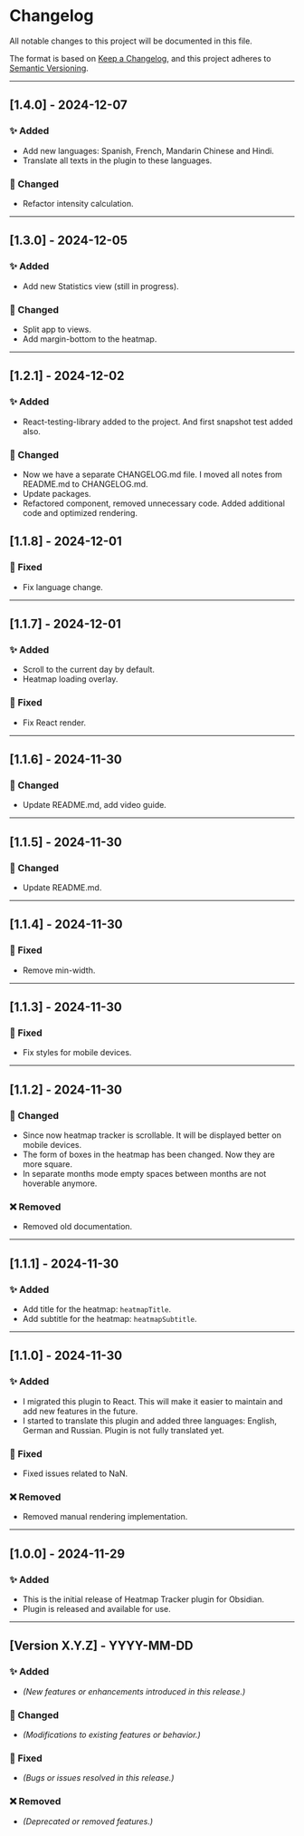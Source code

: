 # Changelog

All notable changes to this project will be documented in this file.

The format is based on [Keep a Changelog](https://keepachangelog.com/en/1.0.0/), 
and this project adheres to [Semantic Versioning](https://semver.org/).

---

## [1.4.0] - 2024-12-07
### ✨ Added
- Add new languages: Spanish, French, Mandarin Chinese and Hindi.
- Translate all texts in the plugin to these languages.

### 🔄 Changed
- Refactor intensity calculation.

---

## [1.3.0] - 2024-12-05
### ✨ Added
- Add new Statistics view (still in progress).

### 🔄 Changed
- Split app to views.
- Add margin-bottom to the heatmap.

---

## [1.2.1] - 2024-12-02
### ✨ Added
- React-testing-library added to the project. And first snapshot test added also.

### 🔄 Changed
- Now we have a separate CHANGELOG.md file. I moved all notes from README.md to CHANGELOG.md.
- Update packages.
- Refactored component, removed unnecessary code. Added additional code and optimized rendering.

## [1.1.8] - 2024-12-01
### 🐛 Fixed
- Fix language change.

---

## [1.1.7] - 2024-12-01
### ✨ Added
- Scroll to the current day by default.
- Heatmap loading overlay.

### 🐛 Fixed
- Fix React render.

---

## [1.1.6] - 2024-11-30
### 🔄 Changed
- Update README.md, add video guide.

---

## [1.1.5] - 2024-11-30
### 🔄 Changed
- Update README.md.

---

## [1.1.4] - 2024-11-30
### 🐛 Fixed
- Remove min-width.

---

## [1.1.3] - 2024-11-30
### 🐛 Fixed
- Fix styles for mobile devices.

---

## [1.1.2] - 2024-11-30
### 🔄 Changed
- Since now heatmap tracker is scrollable. It will be displayed better on mobile devices.
- The form of boxes in the heatmap has been changed. Now they are more square.
- In separate months mode empty spaces between months are not hoverable anymore.

### ❌ Removed
- Removed old documentation.

---

## [1.1.1] - 2024-11-30
### ✨ Added
- Add title for the heatmap: `heatmapTitle`.
- Add subtitle for the heatmap: `heatmapSubtitle`.

---

## [1.1.0] - 2024-11-30
### ✨ Added
- I migrated this plugin to React. This will make it easier to maintain and add new features in the future.
- I started to translate this plugin and added three languages: English, German and Russian. Plugin is not fully translated yet.

### 🐛 Fixed
- Fixed issues related to NaN.

### ❌ Removed
- Removed manual rendering implementation.

---

## [1.0.0] - 2024-11-29
### ✨ Added
- This is the initial release of Heatmap Tracker plugin for Obsidian.
- Plugin is released and available for use.

---

## [Version X.Y.Z] - YYYY-MM-DD
### ✨ Added
- *(New features or enhancements introduced in this release.)*

### 🔄 Changed
- *(Modifications to existing features or behavior.)*

### 🐛 Fixed
- *(Bugs or issues resolved in this release.)*

### ❌ Removed
- *(Deprecated or removed features.)*
